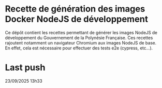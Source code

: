 # Recette de génération des images Docker NodeJS de développement

Ce dépôt contient les recettes permettant de générer les images NodeJS de développement du Gouvernement de la Polynésie Française.
Ces recettes rajoutent notamment un navigateur Chromium aux images NodeJS de base. En effet, cela est nécessaire pour effectuer des tests e2e (cypress, etc...).


# Last push
23/09/2025 13h33
